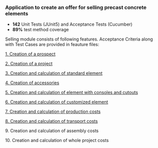 <h3>Application to create an offer for selling precast concrete elements</h3>

<ul>
<li><b>142</b> Unit Tests (JUnit5) and Acceptance Tests (Cucumber)</li>
<li><b>89%</b> test method coverage</li>
</ul>

<p>Selling module consists of following features. Acceptance Criteria along with Test Cases are provided in feauture files:</p>
<p><a href = "src\test\resources\cucumberTests\prospect_creation.feature">1. Creation of a prospect</a></p>
<p><a href = "src\test\resources\cucumberTests\project_creation.feature">2. Creation of a project</a></p>
<p><a href = "src\test\resources\cucumberTests\standard_element_creation.feature">3. Creation and calculation of standard element</a></p>
<p><a href = "src\test\resources\cucumberTests\accessory_creation.feature">4. Creation of accessories</a></p>
<p><a href = "src\test\resources\cucumberTests\console_element_creation.feature">5. Creation and calculation of element with consoles and cutouts</a></p>
<p><a href = "src\test\resources\cucumberTests\customized_element_creator.feature">6. Creation and calculation of customized element</a></p>
<p><a href = "src\test\resources\cucumberTests\production_cost.feature">7. Creation and calculation of production costs</a></p>
<p><a href = "src\test\resources\cucumberTests\transport_cost.feature">8. Creation and calculation of transport costs</a></p>
<p>9. Creation and calculation of assembly costs</p>
<p>10. Creation and calculation of whole project costs</p>
